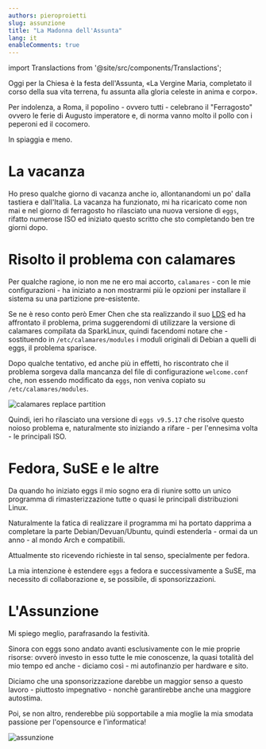 ```yaml
---
authors: pieroproietti
slug: assunzione
title: "La Madonna dell'Assunta"
lang: it
enableComments: true
---
```


import Translactions from '@site/src/components/Translactions';

<Translactions />

Oggi per la Chiesa è la festa dell'Assunta, «La Vergine Maria, completato il corso della sua vita terrena, fu assunta alla gloria celeste in anima e corpo».

Per indolenza, a Roma, il popolino - ovvero tutti - celebrano il "Ferragosto" ovvero le ferie di Augusto imperatore e, di norma vanno molto il pollo con i peperoni ed il cocomero. 

In spiaggia e meno.

# La vacanza
Ho preso qualche giorno di vacanza anche io, allontanandomi un po' dalla tastiera e dall'Italia. La vacanza ha funzionato, mi ha ricaricato come non mai e nel giorno di ferragosto ho rilasciato una nuova versione di `eggs`, rifatto numerose ISO ed iniziato questo scritto che sto completando ben tre giorni dopo.

# Risolto il problema con calamares
Per qualche ragione, io non me ne ero mai accorto, `calamares` - con le mie configurazioni - ha iniziato a non mostrarmi più le opzioni per installare il sistema su una partizione pre-esistente.

Se ne è reso conto però Emer Chen che sta realizzando il suo [LDS](https://sourceforge.net/projects/antix-mate-respin/files/lds_debian12/) ed ha affrontato il problema, prima suggerendomi di utilizzare la versione di calamares compilata da SparkLinux, quindi facendomi notare che - sostituendo in `/etc/calamares/modules` i moduli originali di Debian a quelli di eggs, il problema sparisce.

Dopo qualche tentativo, ed anche più in effetti, ho riscontrato che il problema sorgeva dalla mancanza del file di configurazione `welcome.conf` che, non essendo modificato da `eggs`, non veniva copiato su `/etc/calamares/modules`.

![calamares replace partition](/images/calamares-replace-partition.png)

Quindi, ieri ho rilasciato una versione di `eggs v9.5.17` che risolve questo noioso problema e, naturalmente sto iniziando a rifare - per l'ennesima volta - le principali ISO.

# Fedora, SuSE e le altre
Da quando ho iniziato eggs il mio sogno era di riunire sotto un unico programma di rimasterizzazione tutte o quasi le principali distribuzioni Linux.

Naturalmente la fatica di realizzare il programma mi ha portato dapprima a completare la parte Debian/Devuan/Ubuntu, quindi estenderla - ormai da un anno - al mondo Arch e compatibili.

Attualmente sto ricevendo richieste in tal senso, specialmente per fedora. 

La mia intenzione è estendere `eggs` a fedora e successivamente a SuSE, ma necessito di collaborazione e, se possibile, di sponsorizzazioni.

# L'Assunzione

Mi spiego meglio, parafrasando la festività. 

Sinora con eggs sono andato avanti esclusivamente con le mie proprie risorse: ovverò investo in esso tutte le mie conoscenze, la quasi totalità del mio tempo ed anche - diciamo così - mi autofinanzio per hardware e sito. 

Diciamo che una sponsorizzazione darebbe un maggior senso a questo lavoro - piuttosto impegnativo - nonchè garantirebbe anche una maggiore autostima.

Poi, se non altro, renderebbe più sopportabile a mia moglie la mia smodata passione per l'opensource e l'informatica!

![assunzione](/images/assunzione.jpg)